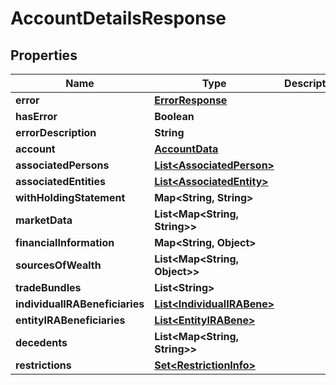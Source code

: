 

# AccountDetailsResponse


## Properties

| Name | Type | Description | Notes |
|------------ | ------------- | ------------- | -------------|
|**error** | [**ErrorResponse**](ErrorResponse.md) |  |  [optional] |
|**hasError** | **Boolean** |  |  [optional] |
|**errorDescription** | **String** |  |  [optional] |
|**account** | [**AccountData**](AccountData.md) |  |  [optional] |
|**associatedPersons** | [**List&lt;AssociatedPerson&gt;**](AssociatedPerson.md) |  |  [optional] |
|**associatedEntities** | [**List&lt;AssociatedEntity&gt;**](AssociatedEntity.md) |  |  [optional] |
|**withHoldingStatement** | **Map&lt;String, String&gt;** |  |  [optional] |
|**marketData** | **List&lt;Map&lt;String, String&gt;&gt;** |  |  [optional] |
|**financialInformation** | **Map&lt;String, Object&gt;** |  |  [optional] |
|**sourcesOfWealth** | **List&lt;Map&lt;String, Object&gt;&gt;** |  |  [optional] |
|**tradeBundles** | **List&lt;String&gt;** |  |  [optional] |
|**individualIRABeneficiaries** | [**List&lt;IndividualIRABene&gt;**](IndividualIRABene.md) |  |  [optional] |
|**entityIRABeneficiaries** | [**List&lt;EntityIRABene&gt;**](EntityIRABene.md) |  |  [optional] |
|**decedents** | **List&lt;Map&lt;String, String&gt;&gt;** |  |  [optional] |
|**restrictions** | [**Set&lt;RestrictionInfo&gt;**](RestrictionInfo.md) |  |  [optional] |



